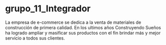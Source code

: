 # grupo_11_Integrador
La empresa de e-commerce se dedica a la venta de materiales de construcción de primera calidad. En los ultimos años Construyendo Sueños ha logrado ampliar y masificar sus productos con el fin brindar más y mejor servicio a todos sus clientes. 
